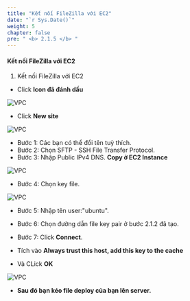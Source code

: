```yaml
---
title: "Kết nối FileZilla với EC2"
date: "`r Sys.Date()`"
weight: 5
chapter: false
pre: " <b> 2.1.5 </b> "
---
```


#### Kết nối FileZilla với EC2

1. Kết nối FileZilla với EC2

- Click **Icon đã đánh dấu**

![VPC](/images/10.png)

- Click **New site**

![VPC](/images/11.png)

- Bước 1: Các bạn có thể đổi tên tuỳ thích.
- Bước 2: Chọn SFTP - SSH File Transfer Protocol.
- Bước 3: Nhập Public IPv4 DNS.
  **Copy ở EC2 Instance**

![VPC](/images/31.png)

- Bước 4: Chọn key file.

![VPC](/images/32.png)

- Bước 5: Nhập tên user:"ubuntu".
- Bước 6: Chọn đường dẫn file key pair ở bước 2.1.2 đã tạo.
- Bước 7: Click **Connect**.

- Tích vào **Always trust this host, add this key to the cache**
- Và CLick **OK**

![VPC](/images/13.png)

- **Sau đó bạn kéo file deploy của bạn lên server.**
